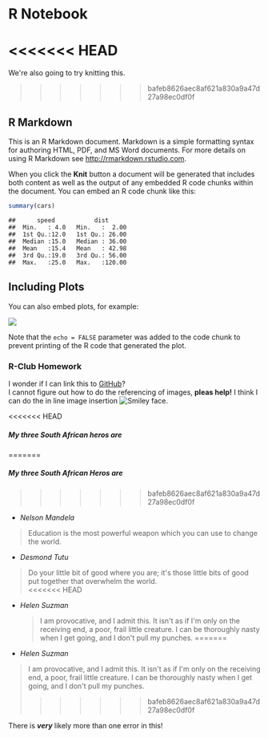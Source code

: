 # R Notebook



<<<<<<< HEAD
=======
We're also going to try knitting this.

>>>>>>> bafeb8626aec8af621a830a9a47d27a98ec0df0f
## R Markdown

This is an R Markdown document. Markdown is a simple formatting syntax for authoring HTML, PDF, and MS Word documents. For more details on using R Markdown see <http://rmarkdown.rstudio.com>.

When you click the **Knit** button a document will be generated that includes both content as well as the output of any embedded R code chunks within the document. You can embed an R code chunk like this:


```r
summary(cars)
```

```
##      speed           dist       
##  Min.   : 4.0   Min.   :  2.00  
##  1st Qu.:12.0   1st Qu.: 26.00  
##  Median :15.0   Median : 36.00  
##  Mean   :15.4   Mean   : 42.98  
##  3rd Qu.:19.0   3rd Qu.: 56.00  
##  Max.   :25.0   Max.   :120.00
```

## Including Plots

You can also embed plots, for example:

![](Creux-19_4_17_files/figure-html/pressure-1.png)<!-- -->

Note that the `echo = FALSE` parameter was added to the code chunk to prevent printing of the R code that generated the plot.

### R-Club Homework

I wonder if I can link this to [GitHub](www.github.com)?  
I cannot figure out how to do the referencing of images, **pleas help!** I think I can do the in line image insertion ![Smiley face](https://upload.wikimedia.org/wikipedia/commons/8/88/Yellow_Happy.jpg).

<<<<<<< HEAD
##### My three South African heros are
=======
##### My three South African Heros are
>>>>>>> bafeb8626aec8af621a830a9a47d27a98ec0df0f
* _Nelson Mandela_
 >Education is the most powerful weapon which you can use to change the world.  
* _Desmond Tutu_
 >Do your little bit of good where you are; it's those little bits of good put together that overwhelm the world.  
<<<<<<< HEAD
* _Helen Suzman_  
  >I am provocative, and I admit this. It isn't as if I'm only on the receiving end, a poor, frail little creature. I can be thoroughly nasty when I get going, and I don't pull my punches.
=======
* _Helen Suzman_  
 > I am provocative, and I admit this. It isn't as if I'm only on the receiving end, a poor, frail little creature. I can be thoroughly nasty when I get going, and I don't pull my punches.
>>>>>>> bafeb8626aec8af621a830a9a47d27a98ec0df0f

There is _**very**_ likely more than one error in this!

